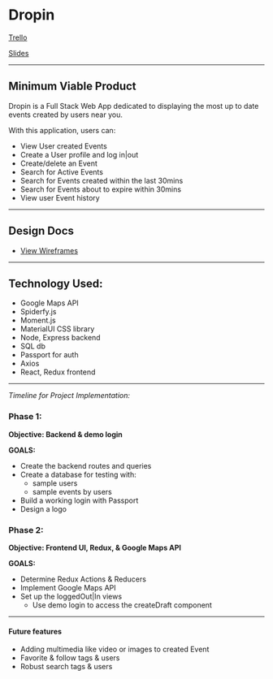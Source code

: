 # Dropin

[Trello][trello]

[trello]: https://trello.com/b/4yKrIu9W/51-capstone-group-5

[Slides][slides]

[slides]: https://prezi.com/p/pvg9whbqs7bz/

---

## Minimum Viable Product

Dropin is a Full Stack Web App dedicated to displaying the most up to date events created by users near you.

With this application, users can:

- View User created Events
- Create a User profile and log in|out
- Create/delete an Event
- Search for Active Events
- Search for Events created within the last 30mins
- Search for Events about to expire within 30mins
- View user Event history

---

## Design Docs

- [View Wireframes](./docs)

---

## Technology Used:
* Google Maps API
* Spiderfy.js
* Moment.js
* MaterialUI CSS library
* Node, Express backend
* SQL db
* Passport for auth
* Axios
* React, Redux frontend

---

_Timeline for Project Implementation:_

### Phase 1:  
__Objective: Backend & demo login__  

__GOALS:__
* Create the backend routes and queries
* Create a database for testing with:
    * sample users
    * sample events by users
* Build a working login with Passport
* Design a logo

### Phase 2:  
__Objective: Frontend UI, Redux, & Google Maps API__  

__GOALS:__
* Determine Redux Actions & Reducers
* Implement Google Maps API
* Set up the loggedOut|In views
  * Use demo login to access the createDraft component

---

#### Future features

* Adding multimedia like video or images to created Event  
* Favorite & follow tags & users
* Robust search tags & users
